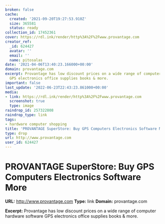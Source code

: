 ```yaml
---
broken: false
cache:
  created: '2021-09-20T19:27:53.910Z'
  size: 365581
  status: ready
collection_id: 17452361
cover: https://rdl.ink/render/http%3A%2F%2Fwww.provantage.com
creator_ref:
  _id: 624427
  avatar: ''
  email: ''
  name: pitosalas
date: '2021-04-06T13:40:23.166000+00:00'
domain: provantage.com
excerpt: Provantage has low discount prices on a wide range of computer hardware software
  GPS electronics office supplies books & more.
important: false
last_update: '2022-06-23T22:43:23.861000+00:00'
media:
- link: https://rdl.ink/render/http%3A%2F%2Fwww.provantage.com
  screenshot: true
  type: image
raindrop_id: 257322808
raindrop_type: link
tags:
- hardware computer shopping
title: 'PROVANTAGE SuperStore: Buy GPS Computers Electronics Software More'
type: drop
url: http://www.provantage.com
user_id: 624427
---
```


# PROVANTAGE SuperStore: Buy GPS Computers Electronics Software More

**URL:** http://www.provantage.com
**Type:** link
**Domain:** provantage.com

**Excerpt:** Provantage has low discount prices on a wide range of computer hardware software GPS electronics office supplies books & more.
